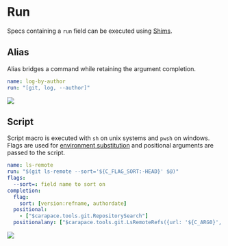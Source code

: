 # Run

Specs containing a `run` field can be executed using [Shims](shim.md).

## Alias

Alias bridges a command while retaining the argument completion.

```yaml
name: log-by-author
run: "[git, log, --author]"
```

![](./run-alias.cast)

## Script

Script macro is executed with `sh` on unix systems and `pwsh` on windows.
Flags are used for [environment substitution](https://github.com/drone/envsubst) and positional arguments are passed to the script.

```yaml
name: ls-remote
run: "$(git ls-remote --sort='${C_FLAG_SORT:-HEAD}' $@)"
flags:
  --sort=: field name to sort on
completion:
  flag:
    sort: [version:refname, authordate]
  positional:
    - ["$carapace.tools.git.RepositorySearch"]
  positionalany: ["$carapace.tools.git.LsRemoteRefs({url: '${C_ARG0}', branches: true, tags: true})"]
```

![](./run-script.cast)